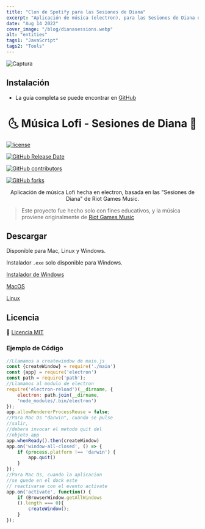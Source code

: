 ```yaml
---
title: "Clon de Spotify para las Sesiones de Diana"
excerpt: "Aplicación de música (electron), para las Sesiones de Diana de Riot Games Music"
date: "Aug 14 2022"
cover_image: "/blog/dianasessions.webp"
alt: "entities"
tags1: "JavaScript"
tags2: "Tools"
---
```


![Captura](https://raw.githubusercontent.com/Rawierdt/Chilltify/main/Screenshots/Index.png)

## Instalación

* La guía completa se puede encontrar en [GitHub](https://github.com/Rawierdt/Chilltify)

<h1 align="center">🌜 Música Lofi - Sesiones de Diana 🌛</h1>

[![license](https://img.shields.io/github/license/KillahPotatoes/KP-Liberation.svg)](/LICENSE)

[![GitHub Release Date](https://img.shields.io/github/release-date/KillahPotatoes/KP-Liberation.svg)](https://github.com/Rawierdt/Chilltify/releases)

[![GitHub contributors](https://img.shields.io/github/contributors/KillahPotatoes/KP-Liberation)](https://github.com/Rawierdt/Chilltify/contributors)

[![GitHub forks](https://img.shields.io/github/forks/KillahPotatoes/KP-Liberation)](https://github.com/Rawierdt/Chilltify/network)

<p align="center">
  Aplicación de música Lofi hecha en electron, basada en las "Sesiones de Diana" de Riot Games Music.

> Este proyecto fue hecho solo con fines educativos, y la música proviene originalmente de [Riot Games Music](https://www.youtube.com/c/riotgamesmusic)

## Descargar

Disponible para Mac, Linux y Windows.

Instalador `.exe` solo disponible para Windows.

[Instalador de Windows](https://drive.google.com/uc?export=download&confirm=01yo&id=1jaOdnnbRDlwPOBI3_pnWF0P0E6ASZKUS)

[MacOS](https://drive.google.com/drive/folders/1LOYV_qe18X_R_i_79w7tK7rw661Jzd10?usp=sharing)

[Linux](https://drive.google.com/drive/folders/1_6AQhmQ0W0Uni2w_MwGZR6uMiy_oZVb7?usp=sharing)

## Licencia
💜 [Licencia MIT](https://github.com/Rawierdt/Chilltify/blob/main/LICENSE)

### Ejemplo de Código

```javascript
//Llamamos a createwindow de main.js
const {createWindow} = require('./main')
const {app} = require('electron')
const path = require('path');
//Llamamos al modulo de electron
require('electron-reload')(__dirname, {
    electron: path.join(__dirname, 
    'node_modules/.bin/electron')
});
app.allowRendererProcessReuse = false;
//Para Mac Os "darwin", cuando se pulse 
//salir, 
//debera invocar el metodo quit del 
//objeto app 
app.whenReady().then(createWindow)
app.on('window-all-closed', () => {
    if (process.platform !== 'darwin') {  
        app.quit()
    }
});
//Para Mac Os, cuando la aplicacion 
//se quede en el dock este 
// reactivarse con el evento activate
app.on('activate', function() {
    if (BrowserWindow.getAllWindows
    ().length === 0){
        createWindow();
    }
});
```